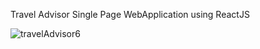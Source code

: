 Travel Advisor Single Page WebApplication using ReactJS

![travelAdvisor6](https://user-images.githubusercontent.com/91382711/151700408-641dcc63-3559-4653-af1b-ca179a969a55.png)
